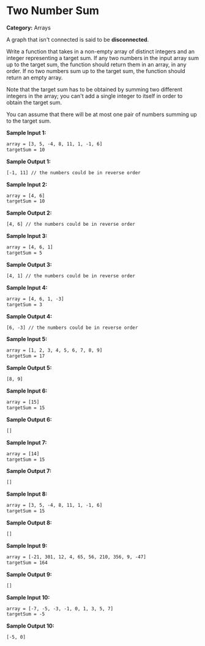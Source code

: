# Two Number Sum

**Category:** Arrays

A graph that isn't connected is said to be **disconnected**.

Write a function that takes in a non-empty array of distinct integers and an integer representing a target sum.
If any two numbers in the input array sum up to the target sum, the function should return them in an array, in any order.
If no two numbers sum up to the target sum, the function should return an empty array.

Note that the target sum has to be obtained by summing two different integers in the array; you can't add a single integer to itself in order to obtain the target sum.

You can assume that there will be at most one pair of numbers summing up to the target sum.

**Sample Input 1:**

```txt
array = [3, 5, -4, 8, 11, 1, -1, 6]
targetSum = 10
```

**Sample Output 1:**

```txt
[-1, 11] // the numbers could be in reverse order
```

**Sample Input 2:**

```txt
array = [4, 6]
targetSum = 10
```

**Sample Output 2:**

```txt
[4, 6] // the numbers could be in reverse order
```

**Sample Input 3:**

```txt
array = [4, 6, 1]
targetSum = 5
```

**Sample Output 3:**

```txt
[4, 1] // the numbers could be in reverse order
```

**Sample Input 4:**

```txt
array = [4, 6, 1, -3]
targetSum = 3
```

**Sample Output 4:**

```txt
[6, -3] // the numbers could be in reverse order
```

**Sample Input 5:**

```txt
array = [1, 2, 3, 4, 5, 6, 7, 8, 9]
targetSum = 17
```

**Sample Output 5:**

```txt
[8, 9]
```

**Sample Input 6:**

```txt
array = [15]
targetSum = 15
```

**Sample Output 6:**

```txt
[]
```

**Sample Input 7:**

```txt
array = [14]
targetSum = 15
```

**Sample Output 7:**

```txt
[]
```

**Sample Input 8:**

```txt
array = [3, 5, -4, 8, 11, 1, -1, 6]
targetSum = 15
```

**Sample Output 8:**

```txt
[]
```

**Sample Input 9:**

```txt
array = [-21, 301, 12, 4, 65, 56, 210, 356, 9, -47]
targetSum = 164
```

**Sample Output 9:**

```txt
[]
```

**Sample Input 10:**

```txt
array = [-7, -5, -3, -1, 0, 1, 3, 5, 7]
targetSum = -5
```

**Sample Output 10:**

```txt
[-5, 0]
```
